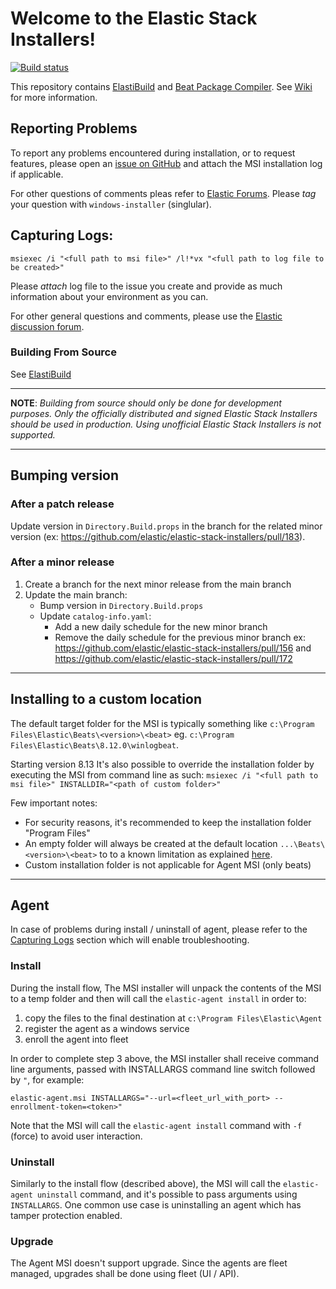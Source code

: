 # Welcome to the Elastic Stack Installers!

[![Build status](https://badge.buildkite.com/5e93d7c12dcedbceb8cb3e7935f17f94e9803543aa1d464e26.svg)](https://buildkite.com/elastic/elastic-stack-installers)

This repository contains [ElastiBuild](https://github.com/elastic/elastic-stack-installers/wiki/ElastiBuild) and [Beat Package Compiler](https://github.com/elastic/elastic-stack-installers/wiki/Beat-Package-Compiler). See [Wiki](https://github.com/elastic/elastic-stack-installers/wiki) for more information.

## Reporting Problems
To report any problems encountered during installation, or to request features, please open an [issue on GitHub](https://github.com/elastic/elastic-stack-installers/issues)  and attach the MSI installation log if applicable. 

For other questions of comments pleas refer to [Elastic Forums](https://discuss.elastic.co/tags/windows-installer). Please *tag* your question with `windows-installer` (singlular).

## Capturing Logs:
```
msiexec /i "<full path to msi file>" /l!*vx "<full path to log file to be created>"
```

Please *attach* log file to the issue you create and provide as much information about your environment as you can.

For other general questions and comments, please use the [Elastic discussion forum](https://discuss.elastic.co/).

### Building From Source

See [ElastiBuild](https://github.com/elastic/elastic-stack-installers/wiki/ElastiBuild)

---

**NOTE**: *Building from source should only be done for development purposes. Only the officially distributed and signed Elastic Stack Installers should be used in production. Using unofficial Elastic Stack Installers is not supported.*

---

## Bumping version

### After a patch release

Update version in `Directory.Build.props` in the branch for the related minor version (ex: https://github.com/elastic/elastic-stack-installers/pull/183).

### After a minor release

1. Create a branch for the next minor release from the main branch
2. Update the main branch:
    - Bump version in `Directory.Build.props`
    - Update `catalog-info.yaml`:
      - Add a new daily schedule for the new minor branch
      - Remove the daily schedule for the previous minor branch
    ex: https://github.com/elastic/elastic-stack-installers/pull/156 and https://github.com/elastic/elastic-stack-installers/pull/172

---
## Installing to a custom location
The default target folder for the MSI is typically something like `c:\Program Files\Elastic\Beats\<version>\<beat>` eg. `c:\Program Files\Elastic\Beats\8.12.0\winlogbeat`.

Starting version 8.13 It's also possible to override the installation folder by executing the MSI from command line as such:
`msiexec /i "<full path to msi file>" INSTALLDIR="<path of custom folder>"`

Few important notes:
- For security reasons, it's recommended to keep the installation folder "Program Files"
- An empty folder will always be created at the default location `...\Beats\<version>\<beat>` to to a known limitation as explained [here](https://github.com/oleg-shilo/wixsharp/issues/790).
- Custom installation folder is not applicable for Agent MSI (only beats)

---
## Agent

In case of problems during install / uninstall of agent, please refer to the [Capturing Logs](https://github.com/elastic/elastic-stack-installers/blob/agent_support/README.md#capturing-logs) section which will enable troubleshooting.

### Install
During the install flow, The MSI installer will unpack the contents of the MSI to a temp folder and then will call the `elastic-agent install` in order to:
1. copy the files to the final destination at `c:\Program Files\Elastic\Agent`
2. register the agent as a windows service
3. enroll the agent into fleet

In order to complete step 3 above, the MSI installer shall receive command line arguments, passed with INSTALLARGS command line switch followed by `"`, for example:
```
elastic-agent.msi INSTALLARGS="--url=<fleet_url_with_port> --enrollment-token=<token>"
```

Note that the MSI will call the `elastic-agent install` command with `-f` (force) to avoid user interaction.

### Uninstall
Similarly to the install flow (described above), the MSI will call the `elastic-agent uninstall` command, and it's possible to pass arguments using `INSTALLARGS`. One common use case is uninstalling an agent which has tamper protection enabled.

### Upgrade
The Agent MSI doesn't support upgrade. Since the agents are fleet managed, upgrades shall be done using fleet (UI / API).

